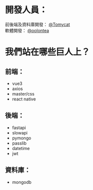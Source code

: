 開發人員：
===
前後端及資料庫開發： [@Tomycat](https://github.com/TommcyOWO)   
軟體開發： [@oolontea](https://github.com/OolongTeaOWO)

我們站在哪些巨人上？
===
## 前端：
- vue3
- axios
- master/css
- react native
## 後端：
- fastapi
- slowapi
- pymongo
- passlib
- datetime
- jwt
## 資料庫：
- mongodb